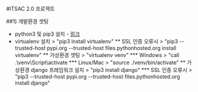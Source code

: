 #ITSAC 2.0 프로젝트

##1) 개발환경 셋팅
* python3 및 pip3 설치 - [링크](https://www.python.org/)
* virtualenv 설치 > "pip3 install virtualenv"
** SSL 인증 오류시 > "pip3 --trusted-host pypi.org --trusted-host files.pythonhosted.org install virtualenv"
** 가상환경 셋팅 > "virtualenv venv"
*** Windows > "call .\venv\Script\activate
*** Linux/Mac > "source ./venv/bin/activate"
** 가상환경 django 프레임워크 설치 > "pip3 install django"
*** SSL 인증 오류시 > "pip3 --trusted-host pypi.org --trusted-host files.pythonhosted.org install django"

